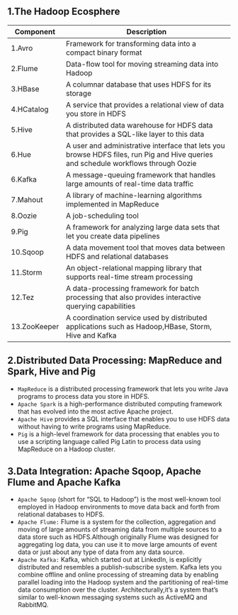 ## 1.The Hadoop Ecosphere

| Component | Description |
| --------- | ----------- |
| 1.Avro | Framework for transforming data into a compact binary format |
| 2.Flume | Data-flow tool for moving streaming data into Hadoop |
| 3.HBase | A columnar database that uses HDFS for its storage |
| 4.HCatalog | A service that provides a relational view of data you store in HDFS |
| 5.Hive | A distributed data warehouse for HDFS data that provides a SQL-like layer to this data |
| 6.Hue | A user and administrative interface that lets you browse HDFS files, run Pig and Hive queries and schedule workflows through Oozie |
| 6.Kafka | A message-queuing framework that handles large amounts of real-time data traffic |
| 7.Mahout | A library of machine-learning algorithms implemented in MapReduce |
| 8.Oozie | A job-scheduling tool |
| 9.Pig | A framework for analyzing large data sets that let you create data pipelines |
| 10.Sqoop |A data movement tool that moves data between HDFS and relational databases |
| 11.Storm |An object-relational mapping library that supports real-time stream processing |
| 12.Tez | A data-processing framework for batch processing that also provides interactive querying capabilities |
| 13.ZooKeeper | A coordination service used by distributed applications such as Hadoop,HBase, Storm, Hive and Kafka |

## 2.Distributed Data Processing: MapReduce and Spark, Hive and Pig
- `MapReduce` is a distributed processing framework that lets you write Java programs to
process data you store in HDFS.
- `Apache Spark` is a high-performance distributed computing framework that has evolved
into the most active Apache project.
- `Apache Hive` provides a SQL interface that enables you to use HDFS data without having
to write programs using MapReduce.
- `Pig` is a high-level framework for data processing that enables you to use a scripting language called Pig Latin to process data using MapReduce on a Hadoop cluster.

## 3.Data Integration: Apache Sqoop, Apache Flume and Apache Kafka
- `Apache Sqoop` (short for “SQL to Hadoop”) is the most well-known tool employed in Hadoop environments to move data back and forth from relational databases to HDFS.
- `Apache Flume:` Flume is a system for the collection, aggregation and moving of large amounts of streaming data from multiple sources to a data store such as HDFS.Although originally Flume was designed for aggregating log data, you can use it to move large amounts of event data or just about any type of data from any data source.
- `Apache Kafka:` Kafka, which started out at LinkedIn, is explicitly distributed and resembles a publish-subscribe system. Kafka lets you combine offline and online processing of streaming data by enabling parallel loading into the Hadoop system and the partitioning of real-time data consumption over the cluster. Architecturally,it’s a system that’s similar to well-known messaging systems such as ActiveMQ and RabbitMQ.
